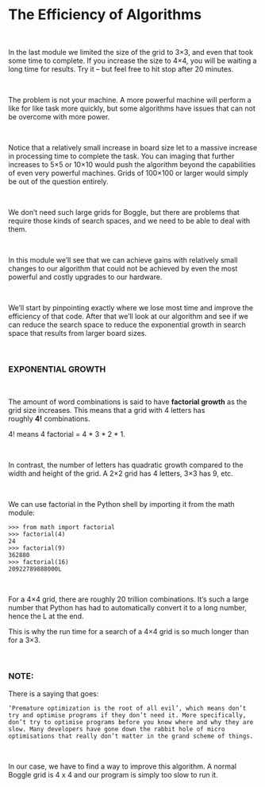 The Efficiency of Algorithms
============================

 

In the last module we limited the size of the grid to 3×3, and even that took
some time to complete. If you increase the size to 4×4, you will be waiting a
long time for results. Try it – but feel free to hit stop after 20 minutes.

 

The problem is not your machine. A more powerful machine will perform a like for
like task more quickly, but some algorithms have issues that can not be overcome
with more power.

 

Notice that a relatively small increase in board size let to a massive increase
in processing time to complete the task. You can imaging that further increases
to 5×5 or 10×10 would push the algorithm beyond the capabilities of even very
powerful machines. Grids of 100×100 or larger would simply be out of the
question entirely.

 

We don’t need such large grids for Boggle, but there are problems that require
those kinds of search spaces, and we need to be able to deal with them.

 

In this module we’ll see that we can achieve gains with relatively small changes
to our algorithm that could not be achieved by even the most powerful and costly
upgrades to our hardware.

 

We’ll start by pinpointing exactly where we lose most time and improve the
efficiency of that code. After that we’ll look at our algorithm and see if we
can reduce the search space to reduce the exponential growth in search space
that results from larger board sizes.

 

### EXPONENTIAL GROWTH

 

The amount of word combinations is said to have **factorial growth** as the grid
size increases. This means that a grid with 4 letters has
roughly **4!** combinations.

4! means 4 factorial = 4 \* 3 \* 2 \* 1.

 

In contrast, the number of letters has quadratic growth compared to the width
and height of the grid. A 2×2 grid has 4 letters, 3×3 has 9, etc.

 

We can use factorial in the Python shell by importing it from the math module:

~~~~~~~~~~~~~~~~~~~~~~~~~~~~~~~~~~~~~~~~~~~~~~~~~~~~~~~~~~~~~~~~~~~~~~~~~~~~~~~~
>>> from math import factorial
>>> factorial(4)
24
>>> factorial(9)
362880
>>> factorial(16)
20922789888000L
~~~~~~~~~~~~~~~~~~~~~~~~~~~~~~~~~~~~~~~~~~~~~~~~~~~~~~~~~~~~~~~~~~~~~~~~~~~~~~~~

 

For a 4×4 grid, there are roughly 20 trillion combinations. It’s such a large
number that Python has had to automatically convert it to a long number, hence
the L at the end.

  
This is why the run time for a search of a 4×4 grid is so much longer than for a
3×3.

 

### NOTE:

There is a saying that goes:

`‘Premature optimization is the root of all evil’, which means don’t try and
optimise programs if they don’t need it. More specifically, don’t try to
optimise programs before you know where and why they are slow. Many developers
have gone down the rabbit hole of micro optimisations that really don’t matter
in the grand scheme of things.`

 

In our case, we have to find a way to improve this algorithm. A normal Boggle
grid is 4 x 4 and our program is simply too slow to run it.
